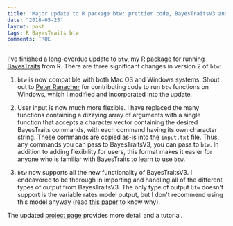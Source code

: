 ```yaml
---
title: 'Major update to R package btw: prettier code, BayesTraitsV3 and Windows support'
date: "2018-05-25"
layout: post
tags: R BayesTraits btw
comments: TRUE
---
```


I've finished a long-overdue update to `btw`, my R package for running [BayesTraits](https://www.evolution.rdg.ac.uk/BayesTraits.html) from R. There are three significant changes in version 2 of `btw`:

1. `btw` is now compatible with both Mac OS and Windows systems. Shout out to <a target="_blank" href="http://dk-giscience.zgis.net/index.php/37-website/256-ranacher-peter">Peter Ranacher</a> for contributing code to run `btw` functions on Windows, which I modified and incorporated into the update.

2. User input is now much more flexible. I have replaced the many functions containing a dizzying array of arguments with a single function that accepts a character vector containing the desired BayesTraits commands, with each command having its own character string. These commands are copied as-is into the `input.txt` file. Thus, any commands you can pass to BayesTraitsV3, you can pass to  `btw`. In addition to adding flexibility for users, this format makes it easier for anyone who is familiar with BayesTraits to learn to use `btw`.

3. `btw` now supports all the new functionality of BayesTraitsV3. I endeavored to be thorough in importing and handling all of the different types of output from BayesTraitsV3. The only type of output `btw` doesn't support is the variable rates model output, but I don't recommend using this model anyway (read [this paper](https://besjournals.onlinelibrary.wiley.com/doi/full/10.1111/2041-210X.12285) to know why).

The updated [project page](/projects/btw) provides more detail and a tutorial. 
